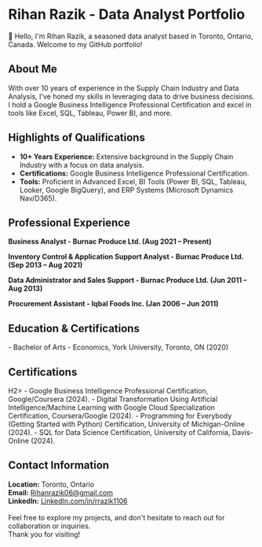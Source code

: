 # <h1><b>Rihan Razik - Data Analyst Portfolio</b></h1>

👋 Hello, I'm Rihan Razik, a seasoned data analyst based in Toronto, Ontario, Canada. Welcome to my GitHub portfolio!

<H2><B>About Me</B></H2>

With over 10 years of experience in the Supply Chain Industry and Data Analysis, I've honed my skills in leveraging data to drive business decisions. I hold a Google Business Intelligence Professional Certification and excel in tools like Excel, SQL, Tableau, Power BI, and more.

<H2><B>Highlights of Qualifications</B></H2>

- <b>10+ Years Experience:</b> Extensive background in the Supply Chain Industry with a focus on data analysis.<br>
- <b>Certifications:</b> Google Business Intelligence Professional Certification.<br>
- <b>Tools:</b> Proficient in Advanced Excel, BI Tools (Power BI, SQL, Tableau, Looker, Google BigQuery), and ERP Systems (Microsoft Dynamics Nav/D365).<br>

<H2><B>Professional Experience</B></H2>

<b>Business Analyst - Burnac Produce Ltd. (Aug 2021 – Present)</B>

<b>Inventory Control & Application Support Analyst - Burnac Produce Ltd. (Sep 2013 – Aug 2021)</B>

<b>Data Administrator and Sales Support - Burnac Produce Ltd. (Jun 2011 – Aug 2013)</B>

<b>Procurement Assistant - Iqbal Foods Inc. (Jan 2006 – Jun 2011)</B>

<H2><B>Education & Certifications</B></H2>
- Bachelor of Arts - Economics, York University, Toronto, ON (2020)

<H2><B>Certifications</B></H2>H2>
- Google Business Intelligence Professional Certification, Google/Coursera (2024).
- Digital Transformation Using Artificial Intelligence/Machine Learning with Google Cloud Specialization Certification, Coursera/Google (2024).
- Programming for Everybody (Getting Started with Python) Certification, University of Michigan-Online (2024).
- SQL for Data Science Certification, University of California, Davis-Online (2024).

<h2>Contact Information</B></H2>

<b>Location:</b> Toronto, Ontario<br>
<b>Email:</b> Rihanrazik06@gmail.com<br>
<b>LinkedIn:</b> <a href="https://www.LinkedIn.com/in/rrazik1106">LinkedIn.com/in/rrazik1106</a> <br>
<br>
Feel free to explore my projects, and don't hesitate to reach out for collaboration or inquiries. <br>Thank you for visiting!

<!---
rihanrazik/rihanrazik is a ✨ special ✨ repository because its `README.md` (this file) appears on your GitHub profile.
You can click the Preview link to take a look at your changes.
--->
